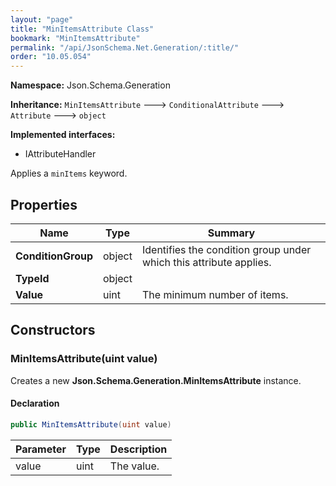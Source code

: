 ```yaml
---
layout: "page"
title: "MinItemsAttribute Class"
bookmark: "MinItemsAttribute"
permalink: "/api/JsonSchema.Net.Generation/:title/"
order: "10.05.054"
---
```

**Namespace:** Json.Schema.Generation

**Inheritance:**
`MinItemsAttribute`
 🡒 
`ConditionalAttribute`
 🡒 
`Attribute`
 🡒 
`object`

**Implemented interfaces:**

- IAttributeHandler

Applies a `minItems` keyword.

## Properties

| Name | Type | Summary |
|---|---|---|
| **ConditionGroup** | object | Identifies the condition group under which this attribute applies. |
| **TypeId** | object |  |
| **Value** | uint | The minimum number of items. |

## Constructors

### MinItemsAttribute(uint value)

Creates a new **Json.Schema.Generation.MinItemsAttribute** instance.

#### Declaration

```c#
public MinItemsAttribute(uint value)
```

| Parameter | Type | Description |
|---|---|---|
| value | uint | The value. |


